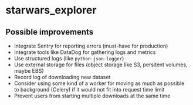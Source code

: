 # starwars_explorer

## Possible improvements

 * Integrate Sentry for reporting errors (must-have for production)
 * Integrate tools like DataDog for gathering logs and metrics
 * Use structured logs (like `python-json-logger`)
 * Use external storage for files (object storage like S3, persitent volumes, maybe EBS)
 * Record log of downloading new dataset
 * Consider using some kind of a worker for moving as much as possible to background (Celery) if it would not fit into request time limit
 * Prevent users from starting multiple downloads at the same time
